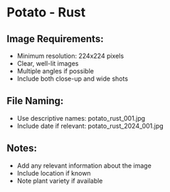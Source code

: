 # Potato - Rust

## Image Requirements:
- Minimum resolution: 224x224 pixels
- Clear, well-lit images
- Multiple angles if possible
- Include both close-up and wide shots

## File Naming:
- Use descriptive names: potato_rust_001.jpg
- Include date if relevant: potato_rust_2024_001.jpg

## Notes:
- Add any relevant information about the image
- Include location if known
- Note plant variety if available
